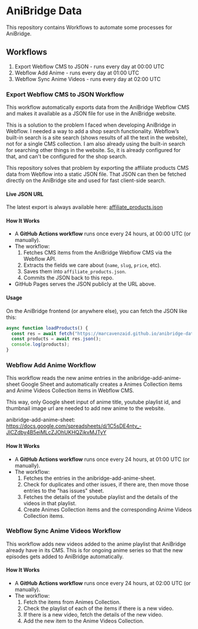 # AniBridge Data
This repository contains Workflows to automate some processes for AniBridge.

## Workflows
1. Export Webflow CMS to JSON - runs every day at 00:00 UTC
2. Webflow Add Anime - runs every day at 01:00 UTC
3. Webflow Sync Anime Videos - runs every day at 02:00 UTC

### Export Webflow CMS to JSON Workflow
This workflow automatically exports data from the AniBridge Webflow CMS and makes it available as a JSON file for use in the AniBridge website.

This is a solution to the problem I faced when developing AniBridge in Webflow. I needed a way to add a shop search functionality.
Webflow’s built-in search is a site search (shows results of all the text in the website), not for a single CMS collection. I am also already using the built-in search for searching other things in the website. So, it is already configured for that, and can't be configured for the shop search.

This repository solves that problem by exporting the affiliate products CMS data from Webflow into a static JSON file. That JSON can then be fetched directly on the AniBridge site and used for fast client-side search.

#### Live JSON URL
The latest export is always available here: [affiliate_products.json](https://marcavenzaid.github.io/anibridge-data/affiliate_products.json)

#### How It Works
- A **GitHub Actions workflow** runs once every 24 hours, at 00:00 UTC (or manually).
- The workflow:
	1. Fetches CMS items from the AniBridge Webflow CMS via the Webflow API.
	2. Extracts the fields we care about (`name`, `slug`, `price`, etc).
	3. Saves them into `affiliate_products.json`.
	4. Commits the JSON back to this repo.
- GitHub Pages serves the JSON publicly at the URL above.

#### Usage
On the AniBridge frontend (or anywhere else), you can fetch the JSON like this:
```javascript
async function loadProducts() {
  const res = await fetch("https://marcavenzaid.github.io/anibridge-data/affiliate_products.json");
  const products = await res.json();
  console.log(products);
}
```

### Webflow Add Anime Workflow
This workflow reads the new anime entries in the anibridge-add-anime-sheet Google Sheet and automatically creates a Animes Collection items and Anime Videos Collection items in Webflow CMS.

This way, only Google sheet input of anime title, youtube playlist id, and thumbnail image url are needed to add new anime to the website.

anibridge-add-anime-sheet: https://docs.google.com/spreadsheets/d/1C5sDE4ntv_-JlCZdby4B5eiMLcZJOhUKHQZjkvMJTyY

#### How It Works
- A **GitHub Actions workflow** runs once every 24 hours, at 01:00 UTC (or manually).
- The workflow:
	1. Fetches the entries in the anibridge-add-anime-sheet.
	2. Check for duplicates and other issues, if there are, then move those entries to the "has issues" sheet.
	3. Fetches the details of the youtube playlist and the details of the videos in that playlist.
	4. Create Animes Collection items and the corresponding Anime Videos Collection items.

### Webflow Sync Anime Videos Workflow
This workflow adds new videos added to the anime playlist that AniBridge already have in its CMS. This is for ongoing anime series so that the new episodes gets added to AniBridge automatically.

#### How It Works
- A **GitHub Actions workflow** runs once every 24 hours, at 02:00 UTC (or manually).
- The workflow:
	1. Fetch the items from Animes Collection.
	2. Check the playlist of each of the items if there is a new video.
	3. If there is a new video, fetch the details of the new video.
	4. Add the new item to the Anime Videos Collection.